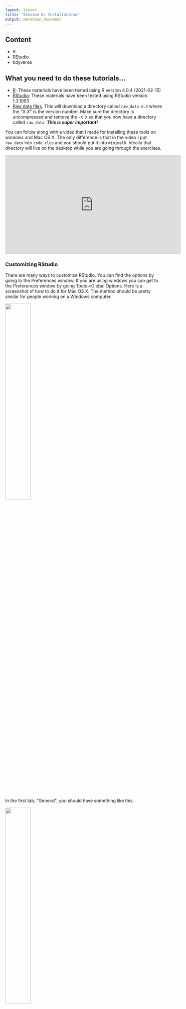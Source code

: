 ```yaml
---
layout: lesson
title: "Session 0: Installations"
output: markdown_document
---
```


## Content
* R
* RStudio
* tidyverse



## What you need to do these tutorials...
* [R](https://cloud.r-project.org/): These materials have been tested using R version 4.0.4 (2021-02-15)
* [RStudio](https://www.rstudio.com/products/rstudio/download/#download): These materials have been tested using RStudio version 1.3.1093
* [Raw data files](https://github.com/riffomonas/raw_data/archive/refs/tags/0.3.zip). This will download a directory called `raw_data-X.X` where the "X.X" is the version number. Make sure the directory is uncompressed and remove the `-X.X` so that you now have a directory called `raw_data`. ***This is super important!***

You can follow along with a video that I made for installing these tools on windows and Mac OS X. The only difference is that in the video I put `raw_data` into `code_club` and you should put it into `minimalR`. Ideally that directory will live on the desktop while you are going through the exercises.

<iframe style="margin: 0 auto;display:block;" width="560" height="315" src="https://www.youtube.com/embed/D6CunpqF04E" frameborder="0" allow="accelerometer; autoplay; clipboard-write; encrypted-media; gyroscope; picture-in-picture" allowfullscreen></iframe>

### Customizing RStudio
There are many ways to customize RStudio. You can find the options by going to the Preferences window. If you are using windows you can get to the Preferences window by going Tools->Global Options. Here is a screenshot of how to do it for Mac OS X. The method should be pretty similar for people working on a Windows computer.

<img class="center" src="assets/images/launch_preferences.png" width="40%">

In the first tab, "General", you should have something like this.

<img class="center" src="assets/images/general_preferences_tab.png" width="40%">

You don't want any of the boxes to be checked except to be notified of RStudio updates, these are especially problematic:
* Restore .RData into workspace at startup
* Save workspace to .RData on exit (toggle should say "Never")
* Always save history

Once you've got everything checked/unchecked the way you want it, go ahead and click "Apply" and then "OK"


### Installing packages

There's a lot of functionality built into R. The beauty of it being an open source resource is that anyone can add to it to expand it's functionality or to improve how you work with the existing functionality. This is done through packages. Some day, you might make your own package! We will use several R packages throughout our Code Clubs. The one we'll use the most is called `tidyverse`. We'll be talking a lot about this package as we go along. But for now, we need to install this package. In the lower right panel of RStudio, select the "Package" tab. You'll get something that looks like this:

<img class="center" src="assets/images/package_tab.png" width="50%">

In the search window, type in "tidyverse" (without the quotes). If it isn't already installed, you won't see it. If it is installed, it will be listed. The package isn't installed on my computer.

<img class="center" src="assets/images/tidyverse_search_v1.png" width="50%">

If it isn't installed on your computer either, go ahead and click the Install button and type "tidyverse" into the "Packages" window:

<img class="center" src="assets/images/tidyverse_install_window.png" width="50%">

Once you press the "Install" button, the dialog will close and RStudio will install the package. You'll notice a couple things have happened. In the Packages tab in the lower right panel, you now see the "tidyverse" package is there. You'll also notice that in the lower left corner that R ran the command `install.packages("tidyverse")`.

<img class="center" src="assets/images/install_packages_tidyverse.png" width="50%">

Finally, to make all of the tidyverse goodness available as we go through the tutorials, you can either click the small square next to "tidyverse" in the "Packages" tab or you can run `library(tidyverse)` in the console tab in the lower left panel of RStudio.

<img class="center" src="assets/images/library_tidyverse.png" width="50%">

Some things may happen...
* While loading the tidyverse library or during installation, it may ask if you want to install from source, go ahead and type "Yes" at the prompts.
* You might run into an error message that says, "there is no package called ‘Rcpp’". It might be Rcpp and/or another package that it complains about. Try to replicate the steps for installing the tidyverse package, but with Rcpp and any other packages it complains about.
* If you are on a Mac, to install these tools, you will need to click on the "Terminal" tab an enter `xcode-select --install `. Once that is done, go back to the "Console" tab. Then try to install the packages it is complaining about.
* If you've run into problems and and reinstalled the dependencies, re-run `install.packages(tidyverse)` and repeat the `library(tidyverse)` command. You may need to restart RStudio. You should get something that looks like

```R
> library(tidyverse)
── Attaching packages ─────────────────────────────────────── tidyverse 1.3.0 ──
✔ ggplot2 3.2.1     ✔ purrr   0.3.3
✔ tibble  2.1.3     ✔ dplyr   0.8.4
✔ tidyr   1.0.2     ✔ stringr 1.4.0
✔ readr   1.3.1     ✔ forcats 0.5.0
── Conflicts ────────────────────────────────────────── tidyverse_conflicts() ──
✖ dplyr::filter() masks stats::filter()
✖ dplyr::lag()    masks stats::lag()
```


### R Scripts

We'll quickly get to a point where we don't want to retype multiple lines of code over and over. We can create R scripts that hold lines of code that R Studio will run for us. We can open a new R script by choosing the File menu, then the New File menu, and finally the R Script option. Alternatively, you could click on the icon that contains a white page with a green plus sign on it. I've put a red circle around it in the screen shot below

<img class="center" src="assets/images/new_script.png" width="50%">

Once you select "R script", a new panel will open in RStudio.

<img class="center" src="assets/images/script_window.png" width="50%">

That upper right panel is where you can type in code. Go ahead and copy and paste the following code into your new R script

```R
library(tidyverse)

r_version <- R.version$version.string

read_csv("https://raw.githubusercontent.com/riffomonas/data/main/comma-survey.csv") %>%
	rename(data=`How would you write the following sentence?`) %>%
	mutate(data=recode(data,
		`Some experts say it's important to drink milk, but the data are inconclusive.` = "Plural",
		`Some experts say it's important to drink milk, but the data is inconclusive.` = "Singular")
	) %>%
	count(data) %>%
	drop_na() %>%
	mutate(percentage = 100 * n/sum(n)) %>%
	ggplot(aes(x=data, y=percentage, fill=data)) +
		geom_col(show.legend=FALSE) +
		labs(x=NULL,
			y="Percentage of respondents",
			title="Is the word 'data' plural or singular?",
			subtitle=r_version) +
		theme_classic()


```

Go ahead and save this as `test_script.R`. You should have something like this

<img class="center" src="assets/images/final_script.png" width="50%">


There are several ways to run this script. You could copy and paste all the code to the console window below. An easier way would be to click "Source", and "Source with Echo". There are a few other ways to run the code in the script in your console, but this will serve us well for now...

<img class="center" src="assets/images/source_script.png" width="50%">

This will run your code in the console window below and will pop out your plot in the lower right corner. Viola! If everything is set up correctly, you should have a plot that looks like mine.

<img class="center" src="assets/images/final_output.png" width="75%">

If you don't get this, make sure you installed the `tidyverse` package as described above and then make sure you copy and pasted everything from the code block above into a clean R script file.


## My setup
If you run `sessionInfo` at the console, you will see the version of R and the packages you have installed and attached (more about what this all means later). Here's what mine looks like.




```r
sessionInfo()
```

```
## R version 4.0.4 (2021-02-15)
## Platform: x86_64-apple-darwin17.0 (64-bit)
## Running under: macOS Big Sur 10.16
## 
## Matrix products: default
## BLAS:   /Library/Frameworks/R.framework/Versions/4.0/Resources/lib/libRblas.dylib
## LAPACK: /Library/Frameworks/R.framework/Versions/4.0/Resources/lib/libRlapack.dylib
## 
## locale:
## [1] en_US.UTF-8/en_US.UTF-8/en_US.UTF-8/C/en_US.UTF-8/en_US.UTF-8
## 
## attached base packages:
## [1] stats     graphics  grDevices utils     datasets  methods   base     
## 
## other attached packages:
##  [1] forcats_0.5.0   stringr_1.4.0   dplyr_1.0.2     purrr_0.3.4    
##  [5] readr_1.4.0     tidyr_1.1.2     tibble_3.0.4    ggplot2_3.3.2  
##  [9] tidyverse_1.3.0 knitr_1.30      ezknitr_0.6    
## 
## loaded via a namespace (and not attached):
##  [1] Rcpp_1.0.5        cellranger_1.1.0  pillar_1.4.6      compiler_4.0.4   
##  [5] dbplyr_2.0.0      R.methodsS3_1.8.1 R.utils_2.10.1    tools_4.0.4      
##  [9] lubridate_1.7.9.2 jsonlite_1.7.1    evaluate_0.14     lifecycle_0.2.0  
## [13] gtable_0.3.0      pkgconfig_2.0.3   rlang_0.4.9       reprex_0.3.0     
## [17] cli_2.1.0         rstudioapi_0.13   DBI_1.1.0         haven_2.3.1      
## [21] xfun_0.19         withr_2.3.0       xml2_1.3.2        httr_1.4.2       
## [25] fs_1.5.0          generics_0.1.0    vctrs_0.3.5       hms_0.5.3        
## [29] grid_4.0.4        tidyselect_1.1.0  glue_1.4.2        R6_2.5.0         
## [33] fansi_0.4.1       readxl_1.3.1      modelr_0.1.8      magrittr_2.0.1   
## [37] ps_1.4.0          backports_1.2.0   scales_1.1.1      ellipsis_0.3.1   
## [41] rvest_0.3.6       assertthat_0.2.1  colorspace_2.0-0  stringi_1.5.3    
## [45] munsell_0.5.0     broom_0.7.2       crayon_1.3.4      R.oo_1.24.0
```
